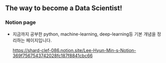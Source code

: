 ## The way to become a Data Scientist!

### Notion page

  * 지금까지 공부한 python, machine-learning, deep-learning등 기본 개념을 정리하는 페이지입니다.
  
    https://shard-clef-086.notion.site/Lee-Hyun-Min-s-Notion-369f7567543742028fc187f8841cbc66
